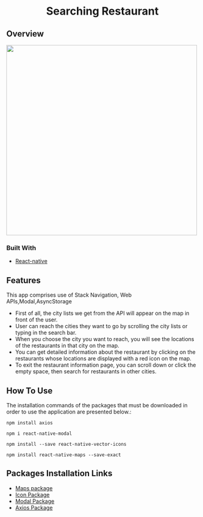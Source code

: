 <h1 align="center">Searching Restaurant</h1>

## Overview

<img src="src/assets/maps.gif" height="500">

### Built With

- [React-native](https://reactnative.dev/)


## Features

This app comprises use of Stack Navigation, Web APIs,Modal,AsyncStorage

- First of all, the city lists we get from the API will appear on the map in front of the user.
- User can reach the cities they want to go by scrolling the city lists or typing in the search bar.
- When you choose the city you want to reach, you will see the locations of the restaurants in that city on the map.
- You can get detailed information about the restaurant by clicking on the restaurants whose locations are displayed with a red icon on the map.
- To exit the restaurant information page, you can scroll down or click the empty space, then search for restaurants in other cities.

## How To Use

The installation commands of the packages that must be downloaded in order to use the application are presented below.:

```
npm install axios

npm i react-native-modal

npm install --save react-native-vector-icons

npm install react-native-maps --save-exact 

```

## Packages Installation Links

- [Maps package](https://github.com/react-native-maps/react-native-maps/blob/master/docs/installation.md)
- [Icon Package](https://github.com/oblador/react-native-vector-icons)
- [Modal Package](https://github.com/react-native-modal/react-native-modal)
- [Axios Package](https://github.com/axios/axios)
